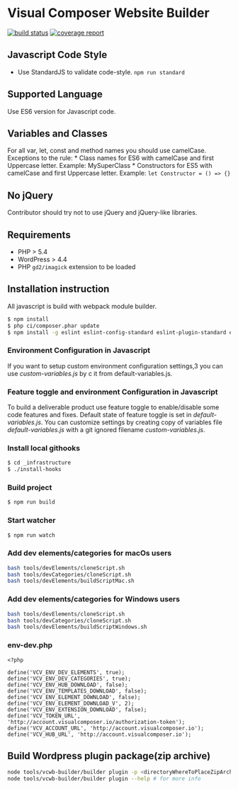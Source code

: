 # Visual Composer Website Builder

[![build status](https://gitlab.com/visual-composer-website-builder/builder/badges/master/build.svg)](https://gitlab.com/visual-composer-website-builder/builder/commits/master)
[![coverage report](https://gitlab.com/visual-composer-website-builder/builder/badges/master/coverage.svg)](https://gitlab.com/visual-composer-website-builder/builder/commits/master)


## Javascript Code Style
* Use StandardJS to validate code-style. `npm run standard`

## Supported Language
Use ES6 version for Javascript code.

## Variables and Classes
For all var, let, const and method names you should use camelCase.
Exceptions to the rule:
    * Class names for ES6 with camelCase and first Uppercase letter. Example: MySuperClass
    * Constructors for ES5 with camelCase and first Uppercase letter. Example: `let Constructor = () => {}`

## No jQuery
Contributor should try not to use jQuery and jQuery-like libraries.

## Requirements
* PHP > 5.4
* WordPress > 4.4
* PHP `gd2/imagick` extension to be loaded

## Installation instruction
All javascript is build with webpack module builder.

``` sh
$ npm install
$ php ci/composer.phar update
$ npm install -g eslint eslint-config-standard eslint-plugin-standard eslint-plugin-promise  eslint-config-standard-react eslint-config-standard-jsx eslint-plugin-react
```
### Environment Configuration in Javascript
If you want to setup custom environment configuration settings,3 you can use *custom-variables.js* by c it from default-variables.js.

### Feature toggle and environment Configuration in Javascript
To build a deliverable product use feature toggle to enable/disable some code features and fixes. Default state of feature toggle is set in *default-variables.js*. 
You can customize settings by creating copy of variables file *default-variables.js* with a git ignored filename *custom-variables.js*.

### Install local githooks
```sh
$ cd _infrastructure
$ ./install-hooks
```
### Build project
```sh
$ npm run build
```
### Start watcher
```sh
$ npm run watch
```

###  Add dev elements/categories for macOs users ###
```sh
bash tools/devElements/cloneScript.sh
bash tools/devCategories/cloneScript.sh
bash tools/devElements/buildScriptMac.sh
```

###  Add dev elements/categories for Windows users ###
```sh
bash tools/devElements/cloneScript.sh
bash tools/devCategories/cloneScript.sh
bash tools/devElements/buildScriptWindows.sh
```

### env-dev.php
```
<?php

define('VCV_ENV_DEV_ELEMENTS', true);
define('VCV_ENV_DEV_CATEGORIES', true);
define('VCV_ENV_HUB_DOWNLOAD', false);
define('VCV_ENV_TEMPLATES_DOWNLOAD', false);
define('VCV_ENV_ELEMENT_DOWNLOAD', false);
define('VCV_ENV_ELEMENT_DOWNLOAD_V', 2);
define('VCV_ENV_EXTENSION_DOWNLOAD', false);
define('VCV_TOKEN_URL', 'http://account.visualcomposer.io/authorization-token');
define('VCV_ACCOUNT_URL', 'http://account.visualcomposer.io');
define('VCV_HUB_URL', 'http://account.visualcomposer.io');
```

## Build Wordpress plugin package(zip archive)
```sh
node tools/vcwb-builder/builder plugin -p <directoryWhereToPlaceZipArchive>
node tools/vcwb-builder/builder plugin --help # for more info
```
